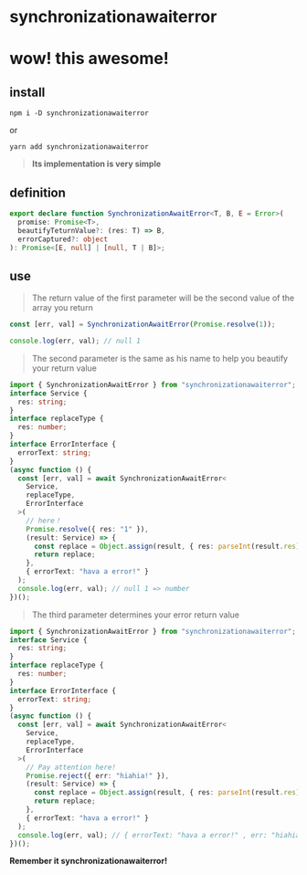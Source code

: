 # synchronizationawaiterror

# wow! this awesome!

## install

`npm i -D synchronizationawaiterror`

or

`yarn add synchronizationawaiterror`

> **Its implementation is very simple**

## definition

```typescript
export declare function SynchronizationAwaitError<T, B, E = Error>(
  promise: Promise<T>,
  beautifyTeturnValue?: (res: T) => B,
  errorCaptured?: object
): Promise<[E, null] | [null, T | B]>;
```

## use

> The return value of the first parameter will be the second value of the array you return

```typescript
const [err, val] = SynchronizationAwaitError(Promise.resolve(1));

console.log(err, val); // null 1
```

> The second parameter is the same as his name to help you beautify your return value

```typescript
import { SynchronizationAwaitError } from "synchronizationawaiterror";
interface Service {
  res: string;
}
interface replaceType {
  res: number;
}
interface ErrorInterface {
  errorText: string;
}
(async function () {
  const [err, val] = await SynchronizationAwaitError<
    Service,
    replaceType,
    ErrorInterface
  >(
    // here！
    Promise.resolve({ res: "1" }),
    (result: Service) => {
      const replace = Object.assign(result, { res: parseInt(result.res) });
      return replace;
    },
    { errorText: "hava a error!" }
  );
  console.log(err, val); // null 1 => number
})();
```

> The third parameter determines your error return value

```typescript
import { SynchronizationAwaitError } from "synchronizationawaiterror";
interface Service {
  res: string;
}
interface replaceType {
  res: number;
}
interface ErrorInterface {
  errorText: string;
}
(async function () {
  const [err, val] = await SynchronizationAwaitError<
    Service,
    replaceType,
    ErrorInterface
  >(
    // Pay attention here!
    Promise.reject({ err: "hiahia!" }),
    (result: Service) => {
      const replace = Object.assign(result, { res: parseInt(result.res) });
      return replace;
    },
    { errorText: "hava a error!" }
  );
  console.log(err, val); // { errorText: "hava a error!" , err: "hiahia!"  }
})();
```

**Remember it synchronizationawaiterror!**
